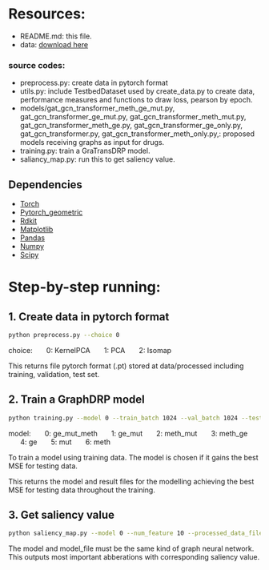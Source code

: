 # Resources:
+ README.md: this file.
+ data: [download here](https://drive.google.com/drive/folders/1CKswGNVdlRupZIAUw3yKyqkSn0NNhdyr?usp=sharing)

###  source codes:
+ preprocess.py: create data in pytorch format
+ utils.py: include TestbedDataset used by create_data.py to create data, performance measures and functions to draw loss, pearson by epoch.
+ models/gat_gcn_transformer_meth_ge_mut.py, gat_gcn_transformer_ge_mut.py, gat_gcn_transformer_meth_mut.py, gat_gcn_transformer_meth_ge.py, gat_gcn_transformer_ge_only.py, gat_gcn_transformer.py, gat_gcn_transformer_meth_only.py,: proposed models receiving graphs as input for drugs.
+ training.py: train a GraTransDRP model.
+ saliancy_map.py: run this to get saliency value.


## Dependencies
+ [Torch](https://pytorch.org/)
+ [Pytorch_geometric](https://github.com/rusty1s/pytorch_geometric)
+ [Rdkit](https://www.rdkit.org/)
+ [Matplotlib](https://matplotlib.org/)
+ [Pandas](https://pandas.pydata.org/)
+ [Numpy](https://numpy.org/)
+ [Scipy](https://docs.scipy.org/doc/)

# Step-by-step running:

## 1. Create data in pytorch format
```sh
python preprocess.py --choice 0
```
choice:
&nbsp;&nbsp;&nbsp;&nbsp;&nbsp;&nbsp;0: KernelPCA
&nbsp;&nbsp;&nbsp;&nbsp;&nbsp;&nbsp;1: PCA 
&nbsp;&nbsp;&nbsp;&nbsp;&nbsp;&nbsp;2: Isomap

This returns file pytorch format (.pt) stored at data/processed including training, validation, test set.

## 2. Train a GraphDRP model
```sh
python training.py --model 0 --train_batch 1024 --val_batch 1024 --test_batch 1024 --lr 0.0001 --num_epoch 300 --log_interval 20 --cuda_name "cuda:0"
```
model:
&nbsp;&nbsp;&nbsp;&nbsp;&nbsp;&nbsp;0: ge_mut_meth
&nbsp;&nbsp;&nbsp;&nbsp;&nbsp;&nbsp;1: ge_mut
&nbsp;&nbsp;&nbsp;&nbsp;&nbsp;&nbsp;2: meth_mut
&nbsp;&nbsp;&nbsp;&nbsp;&nbsp;&nbsp;3: meth_ge
&nbsp;&nbsp;&nbsp;&nbsp;&nbsp;&nbsp;4: ge
&nbsp;&nbsp;&nbsp;&nbsp;&nbsp;&nbsp;5: mut
&nbsp;&nbsp;&nbsp;&nbsp;&nbsp;&nbsp;6: meth


To train a model using training data. The model is chosen if it gains the best MSE for testing data. 

This returns the model and result files for the modelling achieving the best MSE for testing data throughout the training.

## 3. Get saliency value 
```sh
python saliency_map.py --model 0 --num_feature 10 --processed_data_file "data/processed/GDSC_bortezomib.pt" --model_file "model_GAT_GCN_Transformer_GDSC.model" --cuda_name "cuda:0"
```
The model and model_file must be the same kind of graph neural network. This outputs most important abberations with corresponding saliency value.
